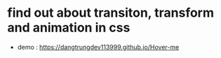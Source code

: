 # find out about transiton, transform and animation in css

- demo : https://dangtrungdev113999.github.io/Hover-me
